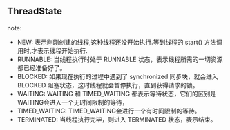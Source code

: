 ## ThreadState
note:
+ NEW:              表示刚刚创建的线程,这种线程还没开始执行.等到线程的 start() 方法调用时,才表示线程开始执行.
+ RUNNABLE:         当线程执行时处于 RUNNABLE 状态，表示线程所需的一切资源都已经准备好了。
+ BLOCKED:          如果现在执行的过程中遇到了 synchronized 同步块，就会进入 BLOCKED 阻塞状态，这时线程就会暂停执行，直到获得请求的锁。
+ WAITING:          WAITING 和 TIMED_WAITING 都表示等待状态，它们的区别是WAITING会进入一个无时间限制的等待，
+ TIMED_WAITING:    TIMED_WAITING会进行一个有时间限制的等待。
+ TERMINATED:       当线程执行完毕，则进入 TERMINATED 状态，表示结束。